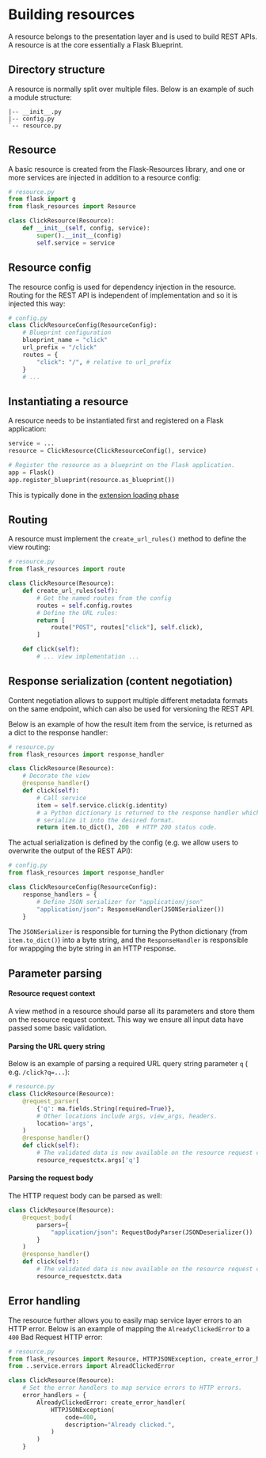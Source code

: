 # Building resources

A resource belongs to the presentation layer and is used to build REST APIs. A
resource is at the core essentially a Flask Blueprint.

## Directory structure

A resource is normally split over multiple files. Below is an example of such a
module structure:

```
|-- __init__.py
|-- config.py
`-- resource.py
```

## Resource

A basic resource is created from the Flask-Resources library, and one or more
services are injected in addition to a resource config:

```python
# resource.py
from flask import g
from flask_resources import Resource

class ClickResource(Resource):
    def __init__(self, config, service):
        super().__init__(config)
        self.service = service
```

## Resource config

The resource config is used for dependency injection in the resource.
Routing for the REST API is independent of implementation and so it is
injected this way:

```python
# config.py
class ClickResourceConfig(ResourceConfig):
    # Blueprint configuration
    blueprint_name = "click"
    url_prefix = "/click"
    routes = {
        "click": "/", # relative to url_prefix
    }
    # ...
```

## Instantiating a resource

A resource needs to be instantiated first and registered on a Flask
application:

```python
service = ...
resource = ClickResource(ClickResourceConfig(), service)

# Register the resource as a blueprint on the Flask application.
app = Flask()
app.register_blueprint(resource.as_blueprint())
```

This is typically done in the [extension loading phase](../architecture/runtime.md#flask-extensions)

## Routing

A resource must implement the ``create_url_rules()`` method to define the
view routing:

```python
# resource.py
from flask_resources import route

class ClickResource(Resource):
    def create_url_rules(self):
        # Get the named routes from the config
        routes = self.config.routes
        # Define the URL rules:
        return [
            route("POST", routes["click"], self.click),
        ]

    def click(self):
        # ... view implementation ...
```

## Response serialization (content negotiation)

Content negotiation allows to support multiple different metadata formats on
the same endpoint, which can also be used for versioning the REST API.

Below is an example of how the result item from the service, is returned
as a dict to the response handler:

```python
# resource.py
from flask_resources import response_handler

class ClickResource(Resource):
    # Decorate the view
    @response_handler()
    def click(self):
        # Call service
        item = self.service.click(g.identity)
        # a Python dictionary is returned to the response handler which will
        # serialize it into the desired format.
        return item.to_dict(), 200  # HTTP 200 status code.
```

The actual serialization is defined by the config (e.g. we allow users to
overwrite the output of the REST API):

```python
# config.py
from flask_resources import response_handler

class ClickResourceConfig(ResourceConfig):
    response_handlers = {
        # Define JSON serializer for "application/json"
        "application/json": ResponseHandler(JSONSerializer())
    }
```

The ``JSONSerializer`` is responsible for turning the Python dictionary (from
``item.to_dict()``) into a byte string, and the ``ResponseHandler`` is responsible
for wrappging the byte string in an HTTP response.

## Parameter parsing

#### Resource request context

A view method in a resource should parse all its parameters and store them
on the resource request context. This way we ensure all input data have passed
some basic validation.

#### Parsing the URL query string

Below is an example of parsing a required URL query string parameter ``q`` (
e.g. ``/click?q=...``):

```python
# resource.py
class ClickResource(Resource):
    @request_parser(
        {'q': ma.fields.String(required=True)},
        # Other locations include args, view_args, headers.
        location='args',
    )
    @response_handler()
    def click(self):
        # The validated data is now available on the resource request context:
        resource_requestctx.args['q']
```

#### Parsing the request body

The HTTP request body can be parsed as well:

```python
class ClickResource(Resource):
    @request_body(
        parsers={
            "application/json": RequestBodyParser(JSONDeserializer())
        }
    )
    @response_handler()
    def click(self):
        # The validated data is now available on the resource request context:
        resource_requestctx.data
```

## Error handling

The resource further allows you to easily map service layer errors to an HTTP
error. Below is an example of mapping the ``AlreadyClickedError`` to a
``400`` Bad Request HTTP error:

```python
# resource.py
from flask_resources import Resource, HTTPJSONException, create_error_handler
from ..service.errors import AlreadClickedError

class ClickResource(Resource):
    # Set the error handlers to map service errors to HTTP errors.
    error_handlers = {
        AlreadyClickedError: create_error_handler(
            HTTPJSONException(
                code=400,
                description="Already clicked.",
            )
        )
    }
```
